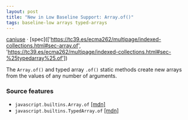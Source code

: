 ```yaml
---
layout: post
title: "New in Low Baseline Support: Array.of()"
tags: baseline-low arrays typed-arrays
---
```


[caniuse](https://caniuse.com/?search=array-of) · [spec](['https://tc39.es/ecma262/multipage/indexed-collections.html#sec-array.of', 'https://tc39.es/ecma262/multipage/indexed-collections.html#sec-%25typedarray%25.of'])

The `Array.of()` and typed array `.of()` static methods create new arrays from the values of any number of arguments.

### Source features

- ``javascript.builtins.Array.of`` [[mdn]](https://https://developer.mozilla.org/en-US/search?q=javascript.builtins.Array.of)
- ``javascript.builtins.TypedArray.of`` [[mdn]](https://https://developer.mozilla.org/en-US/search?q=javascript.builtins.TypedArray.of)
